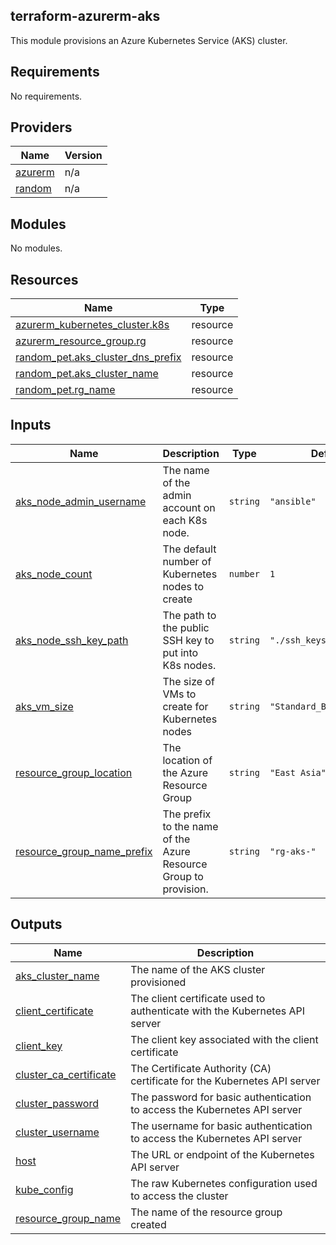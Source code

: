 ## terraform-azurerm-aks

This module provisions an Azure Kubernetes Service (AKS) cluster.

## Requirements

No requirements.

## Providers

| Name | Version |
|------|---------|
| <a name="provider_azurerm"></a> [azurerm](#provider\_azurerm) | n/a |
| <a name="provider_random"></a> [random](#provider\_random) | n/a |

## Modules

No modules.

## Resources

| Name | Type |
|------|------|
| [azurerm_kubernetes_cluster.k8s](https://registry.terraform.io/providers/hashicorp/azurerm/latest/docs/resources/kubernetes_cluster) | resource |
| [azurerm_resource_group.rg](https://registry.terraform.io/providers/hashicorp/azurerm/latest/docs/resources/resource_group) | resource |
| [random_pet.aks_cluster_dns_prefix](https://registry.terraform.io/providers/hashicorp/random/latest/docs/resources/pet) | resource |
| [random_pet.aks_cluster_name](https://registry.terraform.io/providers/hashicorp/random/latest/docs/resources/pet) | resource |
| [random_pet.rg_name](https://registry.terraform.io/providers/hashicorp/random/latest/docs/resources/pet) | resource |

## Inputs

| Name | Description | Type | Default | Required |
|------|-------------|------|---------|:--------:|
| <a name="input_aks_node_admin_username"></a> [aks\_node\_admin\_username](#input\_aks\_node\_admin\_username) | The name of the admin account on each K8s node. | `string` | `"ansible"` | no |
| <a name="input_aks_node_count"></a> [aks\_node\_count](#input\_aks\_node\_count) | The default number of Kubernetes nodes to create | `number` | `1` | no |
| <a name="input_aks_node_ssh_key_path"></a> [aks\_node\_ssh\_key\_path](#input\_aks\_node\_ssh\_key\_path) | The path to the public SSH key to put into K8s nodes. | `string` | `"./ssh_keys/id_rsa.pub"` | no |
| <a name="input_aks_vm_size"></a> [aks\_vm\_size](#input\_aks\_vm\_size) | The size of VMs to create for Kubernetes nodes | `string` | `"Standard_B2ts_v2"` | no |
| <a name="input_resource_group_location"></a> [resource\_group\_location](#input\_resource\_group\_location) | The location of the Azure Resource Group | `string` | `"East Asia"` | no |
| <a name="input_resource_group_name_prefix"></a> [resource\_group\_name\_prefix](#input\_resource\_group\_name\_prefix) | The prefix to the name of the Azure Resource Group to provision. | `string` | `"rg-aks-"` | no |

## Outputs

| Name | Description |
|------|-------------|
| <a name="output_aks_cluster_name"></a> [aks\_cluster\_name](#output\_aks\_cluster\_name) | The name of the AKS cluster provisioned |
| <a name="output_client_certificate"></a> [client\_certificate](#output\_client\_certificate) | The client certificate used to authenticate with the Kubernetes API server |
| <a name="output_client_key"></a> [client\_key](#output\_client\_key) | The client key associated with the client certificate |
| <a name="output_cluster_ca_certificate"></a> [cluster\_ca\_certificate](#output\_cluster\_ca\_certificate) | The Certificate Authority (CA) certificate for the Kubernetes API server |
| <a name="output_cluster_password"></a> [cluster\_password](#output\_cluster\_password) | The password for basic authentication to access the Kubernetes API server |
| <a name="output_cluster_username"></a> [cluster\_username](#output\_cluster\_username) | The username for basic authentication to access the Kubernetes API server |
| <a name="output_host"></a> [host](#output\_host) | The URL or endpoint of the Kubernetes API server |
| <a name="output_kube_config"></a> [kube\_config](#output\_kube\_config) | The raw Kubernetes configuration used to access the cluster |
| <a name="output_resource_group_name"></a> [resource\_group\_name](#output\_resource\_group\_name) | The name of the resource group created |
